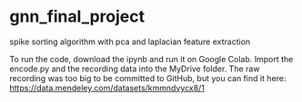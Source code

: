 # gnn_final_project
 spike sorting algorithm with pca and laplacian feature extraction

To run the code, download the ipynb and run it on Google Colab. Import the encode.py and the recording data into the MyDrive folder. The raw recording was too big to be committed to GitHub, but you can find it here: https://data.mendeley.com/datasets/kmmndvycx8/1
